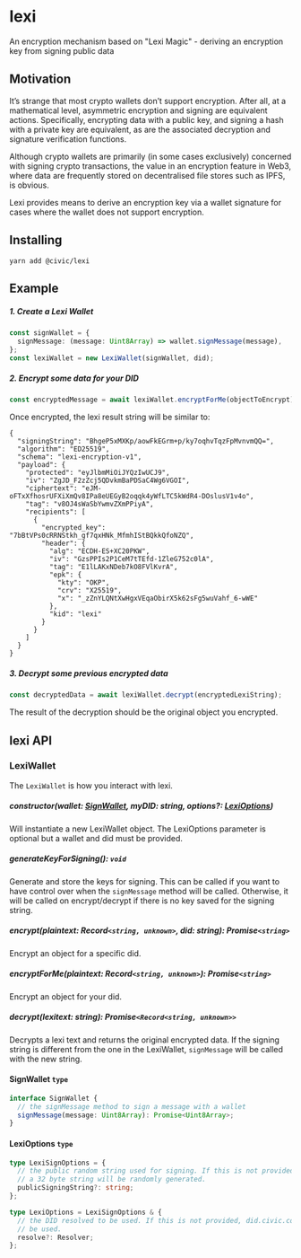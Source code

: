 # lexi

An encryption mechanism based on "Lexi Magic" - deriving an encryption key from signing public data

## Motivation

It’s strange that most crypto wallets don’t support encryption. After all, at a mathematical level, asymmetric encryption and signing are equivalent actions. Specifically, encrypting data with a public key, and signing a hash with a private key are equivalent, as are the associated decryption and signature verification functions.

Although crypto wallets are primarily (in some cases exclusively) concerned with signing crypto transactions, the value in an encryption feature in Web3, where data are frequently stored on decentralised file stores such as IPFS, is obvious.

Lexi provides means to derive an encryption key via a wallet signature for cases where the wallet does not support encryption.

## Installing

```shell
yarn add @civic/lexi
```

## Example

##### 1. Create a Lexi Wallet

```typescript
const signWallet = {
  signMessage: (message: Uint8Array) => wallet.signMessage(message),
};
const lexiWallet = new LexiWallet(signWallet, did);
```

##### 2. Encrypt some data for your DID

```typescript
const encryptedMessage = await lexiWallet.encryptForMe(objectToEncrypt);
```

Once encrypted, the lexi result string will be similar to:

```
{
  "signingString": "BhgeP5xMXKp/aowFkEGrm+p/ky7oqhvTqzFpMvnvmQQ=",
  "algorithm": "ED25519",
  "schema": "lexi-encryption-v1",
  "payload": {
    "protected": "eyJlbmMiOiJYQzIwUCJ9",
    "iv": "ZgJD_F2zZcj5QDvkmBaPDSaC4Wg6VGOI",
    "ciphertext": "eJM-oFTxXfhosrUFXiXmQv8IPa8eUEGyB2oqqk4yWfLTC5kWdR4-DOslusV1v4o",
    "tag": "v8OJ4sWaSbYwmvZXmPPiyA",
    "recipients": [
      {
        "encrypted_key": "7bBtVPs0cRRNStkh_gf7qxHNk_MfmhIStBQkkQfoNZQ",
        "header": {
          "alg": "ECDH-ES+XC20PKW",
          "iv": "GzsPPIs2P1CeM7tTEfd-1ZleG752c0lA",
          "tag": "E1lLAKxNDeb7kO8FVlKvrA",
          "epk": {
            "kty": "OKP",
            "crv": "X25519",
            "x": "_zZnYLQNtXwHgxVEqaObirX5k62sFg5wuVahf_6-wWE"
          },
          "kid": "lexi"
        }
      }
    ]
  }
}

```

##### 3. Decrypt some previous encrypted data

```javascript
const decryptedData = await lexiWallet.decrypt(encryptedLexiString);
```

The result of the decryption should be the original object you encrypted.

## lexi API

### LexiWallet

The `LexiWallet` is how you interact with lexi.

##### constructor(wallet: [SignWallet](#signwallet-type), myDID: string, options?: [LexiOptions](#lexioptions-type))

Will instantiate a new LexiWallet object. The LexiOptions parameter is optional but a wallet and did must be provided.

##### generateKeyForSigning(): `void`

Generate and store the keys for signing. This can be called if you want to have control over when the `signMessage` method will be called. Otherwise, it will be called on encrypt/decrypt if there is no key saved for the signing string.

##### encrypt(plaintext: Record`<string, unknown>`, did: string): Promise`<string>`

Encrypt an object for a specific did.

##### encryptForMe(plaintext: Record`<string, unknown>`): Promise`<string>`

Encrypt an object for your did.

##### decrypt(lexitext: string): Promise`<Record<string, unknown>>`

Decrypts a lexi text and returns the original encrypted data. If the signing string is different from the one in the LexiWallet, `signMessage` will be called with the new string.

#### SignWallet `type`

```typescript
interface SignWallet {
  // the signMessage method to sign a message with a wallet
  signMessage(message: Uint8Array): Promise<Uint8Array>;
}
```

#### LexiOptions `type`

```typescript
type LexiSignOptions = {
  // the public random string used for signing. If this is not provided,
  // a 32 byte string will be randomly generated.
  publicSigningString?: string;
};

type LexiOptions = LexiSignOptions & {
  // the DID resolved to be used. If this is not provided, did.civic.com will
  // be used.
  resolve?: Resolver;
};
```
